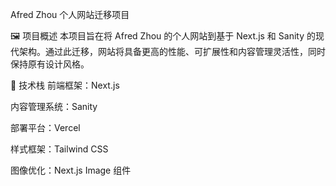 Afred Zhou 个人网站迁移项目

🖼️ 项目概述
本项目旨在将 Afred Zhou 的个人网站到基于 Next.js 和 Sanity 的现代架构。​通过此迁移，网站将具备更高的性能、可扩展性和内容管理灵活性，同时保持原有设计风格。​


🧰 技术栈
前端框架：​Next.js

内容管理系统：​Sanity

部署平台：​Vercel

样式框架：​Tailwind CSS

图像优化：​Next.js Image 组件
